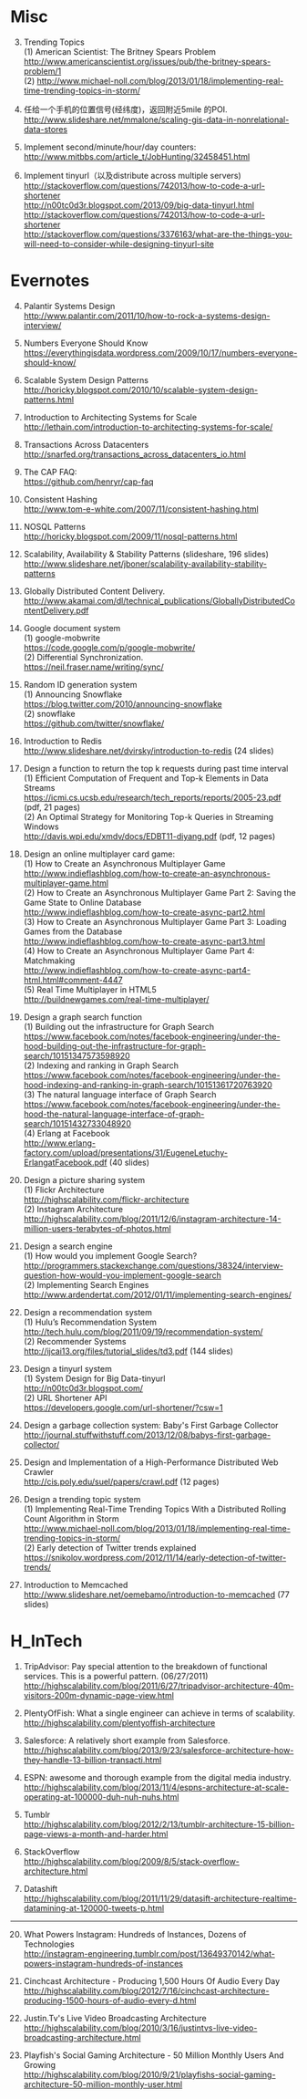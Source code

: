 # Misc

3. Trending Topics
<br>(1) American Scientist: The Britney Spears Problem
<br>http://www.americanscientist.org/issues/pub/the-britney-spears-problem/1 
<br>(2) http://www.michael-noll.com/blog/2013/01/18/implementing-real-time-trending-topics-in-storm/

1. 任给一个手机的位置信号(经纬度)，返回附近5mile 的POI.
<br>http://www.slideshare.net/mmalone/scaling-gis-data-in-nonrelational-data-stores 

2. Implement second/minute/hour/day counters:
<br>http://www.mitbbs.com/article_t/JobHunting/32458451.html 

3. Implement tinyurl（以及distribute across multiple servers) 
<br>http://stackoverflow.com/questions/742013/how-to-code-a-url-shortener 
<br>http://n00tc0d3r.blogspot.com/2013/09/big-data-tinyurl.html 
<br>http://stackoverflow.com/questions/742013/how-to-code-a-url-shortener 
<br>http://stackoverflow.com/questions/3376163/what-are-the-things-you-will-need-to-consider-while-designing-tinyurl-site 



# Evernotes

4. Palantir Systems Design 
<br>http://www.palantir.com/2011/10/how-to-rock-a-systems-design-interview/

5. Numbers Everyone Should Know
<br>https://everythingisdata.wordpress.com/2009/10/17/numbers-everyone-should-know/

6. Scalable System Design Patterns
<br>http://horicky.blogspot.com/2010/10/scalable-system-design-patterns.html

7. Introduction to Architecting Systems for Scale
<br>http://lethain.com/introduction-to-architecting-systems-for-scale/

8. Transactions Across Datacenters
<br>http://snarfed.org/transactions_across_datacenters_io.html

9. The CAP FAQ: 
<br>https://github.com/henryr/cap-faq 

10. Consistent Hashing
<br>http://www.tom-e-white.com/2007/11/consistent-hashing.html

11. NOSQL Patterns
<br>http://horicky.blogspot.com/2009/11/nosql-patterns.html

12. Scalability, Availability & Stability Patterns (slideshare, 196 slides)
<br>http://www.slideshare.net/jboner/scalability-availability-stability-patterns

1. Globally Distributed Content Delivery.
<br>http://www.akamai.com/dl/technical_publications/GloballyDistributedContentDelivery.pdf

2. Google document system
<br>(1) google-mobwrite
<br>https://code.google.com/p/google-mobwrite/
<br>(2) Differential Synchronization.
<br>https://neil.fraser.name/writing/sync/

3. Random ID generation system
<br>(1) Announcing Snowflake
<br>https://blog.twitter.com/2010/announcing-snowflake
<br>(2) snowflake
<br>https://github.com/twitter/snowflake/

4. Introduction to Redis
<br>http://www.slideshare.net/dvirsky/introduction-to-redis (24 slides)

5. Design a function to return the top k requests during past time interval
<br>(1) Efficient Computation of Frequent and Top-k Elements in Data Streams
<br>https://icmi.cs.ucsb.edu/research/tech_reports/reports/2005-23.pdf (pdf, 21 pages)
<br>(2) An Optimal Strategy for Monitoring Top-k Queries in Streaming Windows
<br>http://davis.wpi.edu/xmdv/docs/EDBT11-diyang.pdf (pdf, 12 pages)

6. Design an online multiplayer card game:
<br>(1) How to Create an Asynchronous Multiplayer Game
<br>http://www.indieflashblog.com/how-to-create-an-asynchronous-multiplayer-game.html
<br>(2) How to Create an Asynchronous Multiplayer Game Part 2: Saving the Game State to Online Database
<br>http://www.indieflashblog.com/how-to-create-async-part2.html
<br>(3) How to Create an Asynchronous Multiplayer Game Part 3: Loading Games from the Database
<br>http://www.indieflashblog.com/how-to-create-async-part3.html
<br>(4) How to Create an Asynchronous Multiplayer Game Part 4: Matchmaking
<br>http://www.indieflashblog.com/how-to-create-async-part4-html.html#comment-4447
<br>(5) Real Time Multiplayer in HTML5
<br>http://buildnewgames.com/real-time-multiplayer/

7. Design a graph search function
<br>(1) Building out the infrastructure for Graph Search
<br>https://www.facebook.com/notes/facebook-engineering/under-the-hood-building-out-the-infrastructure-for-graph-search/10151347573598920
<br>(2) Indexing and ranking in Graph Search
<br>https://www.facebook.com/notes/facebook-engineering/under-the-hood-indexing-and-ranking-in-graph-search/10151361720763920
<br>(3) The natural language interface of Graph Search
<br>https://www.facebook.com/notes/facebook-engineering/under-the-hood-the-natural-language-interface-of-graph-search/10151432733048920
<br>(4) Erlang at Facebook
<br>http://www.erlang-factory.com/upload/presentations/31/EugeneLetuchy-ErlangatFacebook.pdf (40 slides)

8. Design a picture sharing system
<br>(1) Flickr Architecture
<br>http://highscalability.com/flickr-architecture
<br>(2) Instagram Architecture
<br>http://highscalability.com/blog/2011/12/6/instagram-architecture-14-million-users-terabytes-of-photos.html

9. Design a search engine
<br>(1) How would you implement Google Search?
<br>http://programmers.stackexchange.com/questions/38324/interview-question-how-would-you-implement-google-search
<br>(2) Implementing Search Engines
<br>http://www.ardendertat.com/2012/01/11/implementing-search-engines/

10. Design a recommendation system
<br>(1) Hulu’s Recommendation System
<br>http://tech.hulu.com/blog/2011/09/19/recommendation-system/
<br>(2) Recommender Systems
<br>http://ijcai13.org/files/tutorial_slides/td3.pdf (144 slides)

11. Design a tinyurl system
<br>(1) System Design for Big Data-tinyurl
<br>http://n00tc0d3r.blogspot.com/
<br>(2) URL Shortener API
<br>https://developers.google.com/url-shortener/?csw=1

12. Design a garbage collection system: Baby's First Garbage Collector
<br>http://journal.stuffwithstuff.com/2013/12/08/babys-first-garbage-collector/

13. Design and Implementation of a High-Performance Distributed Web Crawler
<br>http://cis.poly.edu/suel/papers/crawl.pdf (12 pages)

14. Design a trending topic system
<br>(1) Implementing Real-Time Trending Topics With a Distributed Rolling Count Algorithm in Storm
<br>http://www.michael-noll.com/blog/2013/01/18/implementing-real-time-trending-topics-in-storm/
<br>(2) Early detection of Twitter trends explained
<br>https://snikolov.wordpress.com/2012/11/14/early-detection-of-twitter-trends/

15. Introduction to Memcached
<br>http://www.slideshare.net/oemebamo/introduction-to-memcached (77 slides)

# H_InTech

1. TripAdvisor: 
Pay special attention to the breakdown of functional services. This is a powerful pattern. (06/27/2011)
<br>http://highscalability.com/blog/2011/6/27/tripadvisor-architecture-40m-visitors-200m-dynamic-page-view.html 

14. PlentyOfFish: What a single engineer can achieve in terms of scalability.
<br>http://highscalability.com/plentyoffish-architecture

15. Salesforce: A relatively short example from Salesforce.
<br>http://highscalability.com/blog/2013/9/23/salesforce-architecture-how-they-handle-13-billion-transacti.html

16. ESPN: awesome and thorough example from the digital media industry.
<br>http://highscalability.com/blog/2013/11/4/espns-architecture-at-scale-operating-at-100000-duh-nuh-nuhs.html

17. Tumblr
<br>http://highscalability.com/blog/2012/2/13/tumblr-architecture-15-billion-page-views-a-month-and-harder.html

18. StackOverflow
<br>http://highscalability.com/blog/2009/8/5/stack-overflow-architecture.html

19. Datashift
<br>http://highscalability.com/blog/2011/11/29/datasift-architecture-realtime-datamining-at-120000-tweets-p.html 

<HR>

20. What Powers Instagram: Hundreds of Instances, Dozens of Technologies
<br>http://instagram-engineering.tumblr.com/post/13649370142/what-powers-instagram-hundreds-of-instances

21. Cinchcast Architecture - Producing 1,500 Hours Of Audio Every Day
<br>http://highscalability.com/blog/2012/7/16/cinchcast-architecture-producing-1500-hours-of-audio-every-d.html

22. Justin.Tv's Live Video Broadcasting Architecture
<br>http://highscalability.com/blog/2010/3/16/justintvs-live-video-broadcasting-architecture.html

23. Playfish's Social Gaming Architecture - 50 Million Monthly Users And Growing
<br>http://highscalability.com/blog/2010/9/21/playfishs-social-gaming-architecture-50-million-monthly-user.html
